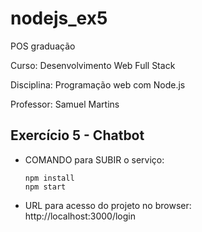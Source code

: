 # nodejs_ex5
POS graduação

Curso: Desenvolvimento Web Full Stack

Disciplina: Programação web com Node.js

Professor: Samuel Martins

## Exercício 5 - Chatbot

- COMANDO para SUBIR o serviço:
  ```
  npm install
  npm start
 - URL para acesso do projeto no browser:  
  http://localhost:3000/login  
  
